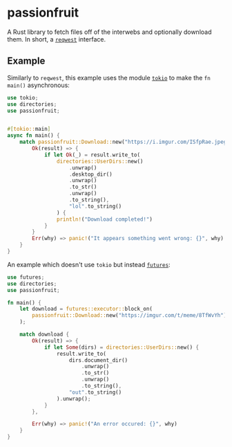# passionfruit

A Rust library to fetch files off of the interwebs and optionally download them.
In short, a [`reqwest`](https://crates.io/crates/reqwest) interface.

## Example

Similarly to `reqwest`, this example uses the module [`tokio`](https://crates.io/crates/tokio) to make the `fn main()` asynchronous:

```rs
use tokio;
use directories;
use passionfruit;


#[tokio::main]
async fn main() {
    match passionfruit::Download::new("https://i.imgur.com/ISfpRae.jpeg").start().await {
        Ok(result) => {
            if let Ok(_) = result.write_to(
                directories::UserDirs::new()
                    .unwrap()
                    .desktop_dir()
                    .unwrap()
                    .to_str()
                    .unwrap()
                    .to_string(),
                    "lol".to_string()
                ) {
                println!("Download completed!")
            }
        }
        Err(why) => panic!("It appears something went wrong: {}", why)
    }
}
```

An example which doesn't use `tokio` but instead [`futures`](https://crates.io/crates/futures):

```rs
use futures;
use directories;
use passionfruit;

fn main() {
    let download = futures::executor::block_on(
        passionfruit::Download::new("https://imgur.com/t/meme/8TfWvYh").start(),
    );

    match download {
        Ok(result) => {
            if let Some(dirs) = directories::UserDirs::new() {
                result.write_to(
                    dirs.document_dir()
                        .unwrap()
                        .to_str()
                        .unwrap()
                        .to_string(), 
                    "out".to_string()
                ).unwrap();
            }
        },

        Err(why) => panic!("An error occured: {}", why)
    }
}
```
